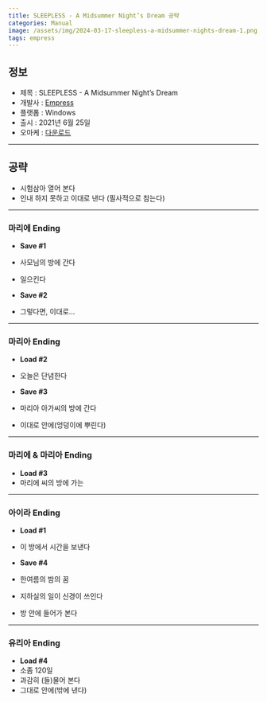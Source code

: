 ```yaml
---
title: SLEEPLESS - A Midsummer Night’s Dream 공략
categories: Manual
image: /assets/img/2024-03-17-sleepless-a-midsummer-nights-dream-1.png
tags: empress
---
```


## 정보

* 제목 : SLEEPLESS - A Midsummer Night’s Dream
* 개발사 : [Empress](/tags/empress)
* 플랫폼 : Windows
* 출시 : 2021년 6월 25일
* 오마케 : [다운로드](/assets/omake/sleepless-a-midsummer-nights-dream.zip)

---

## 공략

  * 시험삼아 열어 본다
  * 인내 하지 못하고 이대로 낸다 (필사적으로 참는다)

---

### 마리에 Ending

  * **Save #1**  
  * 사모님의 방에 간다
  * 일으킨다

  * **Save #2**
  * 그렇다면, 이대로...

---

### 마리아 Ending

  * **Load #2**
  * 오늘은 단념한다

  * **Save #3**
  * 마리아 아가씨의 방에 간다
  * 이대로 안에(엉덩이에 뿌린다)

---

### 마리에 & 마리아 Ending

  * **Load #3**
  * 마리에 씨의 방에 가는

---

### 아이라 Ending

  * **Load #1**
  * 이 방에서 시간을 보낸다

  * **Save #4**
  * 한여름의 밤의 꿈
  * 지하실의 일이 신경이 쓰인다
  * 방 안에 들어가 본다

---

### 유리아 Ending

  * **Load #4**
  * 소좀 120일
  * 과감히 (들)물어 본다
  * 그대로 안에(밖에 낸다)
